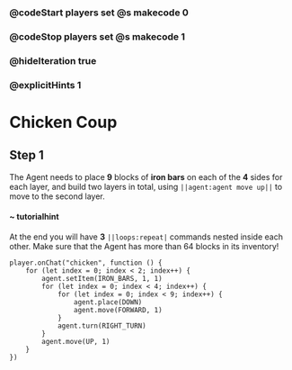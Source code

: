 ### @codeStart players set @s makecode 0
### @codeStop players set @s makecode 1

### @hideIteration true 
### @explicitHints 1


# Chicken Coup

## Step 1
The Agent needs to place **9** blocks of **iron bars** on each of the **4** sides for each layer, and build two layers in total, using ``||agent:agent move up||`` to move to the second layer.

#### ~ tutorialhint
At the end you will have **3** ``||loops:repeat|`` commands nested inside each other. Make sure that the Agent has more than 64 blocks in its inventory!

```ghost
player.onChat("chicken", function () {
    for (let index = 0; index < 2; index++) {
        agent.setItem(IRON_BARS, 1, 1)
        for (let index = 0; index < 4; index++) {
            for (let index = 0; index < 9; index++) {
                agent.place(DOWN)
                agent.move(FORWARD, 1)
            }
            agent.turn(RIGHT_TURN)
        }
        agent.move(UP, 1)
    }
})

``` 
